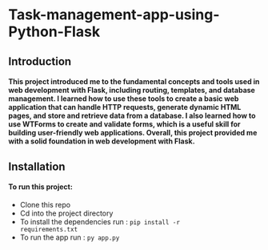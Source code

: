 # Task-management-app-using-Python-Flask

## Introduction
#### This project introduced me to the fundamental concepts and tools used in web development with Flask, including routing, templates, and database management. I learned how to use these tools to create a basic web application that can handle HTTP requests, generate dynamic HTML pages, and store and retrieve data from a database. I also learned how to use WTForms to create and validate forms, which is a useful skill for building user-friendly web applications. Overall, this project provided me with a solid foundation in web development with Flask.

## Installation
#### To run this project:
* Clone this repo
* Cd into the project directory
* To install the dependencies run : <code>pip install -r requirements.txt</code> 
* To run the app run : <code>py app.py</code>


